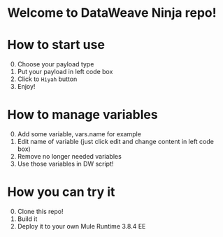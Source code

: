 # Welcome to DataWeave Ninja repo!

# How to start use

0) Choose your payload type
1) Put your payload in left code box
2) Click to `Hiyah` button
3) Enjoy!

# How to manage variables

0) Add some variable, vars.name for example
1) Edit name of variable (just click edit and change content in left code box)
2) Remove no longer needed variables
3) Use those variables in DW script!

# How you can try it

0) Clone this repo!
1) Build it
2) Deploy it to your own Mule Runtime 3.8.4 EE

